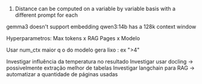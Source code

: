 
1. Distance can be computed on a variable by variable basis with a different prompt for each

gemma3 doesn't support embedding
qwen3:14b has a 128k context window

Hyperparametros: Max tokens x RAG Pages x Modelo

Usar num_ctx maior q o do modelo gera lixo : ex ">4"

Investigar influência da temperatura no resultado
Investigar usar docling -> possivelmente extração melhor de tabelas
Investigar langchain para RAG -> automatizar a quantidade de páginas usadas